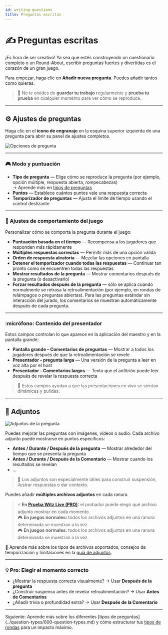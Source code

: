 ```yaml
---
id: writing-questions
title: Preguntas escritas
---
```


# ✍️ Preguntas escritas

¡Es hora de ser creativo! Ya sea que estés construyendo un cuestionario completo o un Round-About, escribir preguntas fuertes y divertidas es el corazón de un gran juego.

Para empezar, haga clic en **Añadir nueva pregunta**. Puedes añadir tantos como quieras.

> 💾 No te olvides de **guardar tu trabajo** regularmente y **prueba tu prueba** en cualquier momento para ver cómo se reproduce.

---

## ⚙️ Ajustes de preguntas

Haga clic en el **icono de engranaje** en la esquina superior izquierda de una pregunta para abrir su panel de ajustes completos.

![Opciones de pregunta](/images/question-options.png)

---

### 🎮 Modo y puntuación

- **Tipo de pregunta** — Elige cómo se reproduce la pregunta (por ejemplo, opción múltiple, respuesta abierta, rompecabezas)\
  → Aprende más en [tipos de preguntas](../question-types/000-question-types.md)
- **Puntos** — Establece cuántos puntos vale una respuesta correcta
- **Temporizador de preguntas** — Ajusta el límite de tiempo usando el control deslizante

---

### 🧩 Ajustes de comportamiento del juego

Personalizar cómo se comporta la pregunta durante el juego:

- **Puntuación basada en el tiempo** — Recompensa a los jugadores que responden más rápidamente
- **Múltiples respuestas correctas** — Permitir más de una opción válida
- **Orden de respuesta aleatoria** — Mezclar las opciones en pantalla
- **Detener el temporizador cuando todas las respuestas** — Continuar tan pronto como se encuentren todas las respuestas
- **Mostrar resultados de la pregunta** — Mostrar comentarios después de la pregunta (o desactivarlo)
- **Forzar resultados después de la pregunta** — sólo se aplica cuando normalmente se retrasa la retroalimentación (por ejemplo, en rondas de relámpagos o preguntas abiertas). Para las preguntas estándar sin interacción del jurado, los comentarios se muestran automáticamente después de cada pregunta.

---

### :micrófono: Contenido del presentador

Estos campos controlan lo que aparece en la aplicación del maestro y en la pantalla grande:

- **Pantalla grande – Comentarios de preguntas** — Mostrar a todos los jugadores después de que la retroalimentación se revele
- **Presentador - pregunta larga** — Una versión de la pregunta a leer en voz alta por el host
- **Presentador - Comentarios largos** — Texto que el anfitrión puede leer después de revelar la respuesta correcta

> 📝 Estos campos ayudan a que las presentaciones en vivo se sientan dinámicas y pulidas.

---

## 📎 Adjuntos

![Adjuntos de la pregunta](/images/question-attachments.png)

Puedes mejorar las preguntas con imágenes, vídeos o audio. Cada archivo adjunto puede mostrarse en puntos específicos:

- **Antes / Durante / Después de la pregunta** — Mostrar alrededor del tiempo que se presenta la pregunta
- **Antes / Durante / Después de la Comentario** — Mostrar cuando los resultados se revelan
- ...

> 🧠 Los adjuntos son especialmente útiles para construir suspensión, ilustrar respuestas o dar contexto.

Puedes añadir **múltiples archivos adjuntos** en cada ranura.

> ⚡ **En [Prueba Witz Live (PRO)](../quizmaster/001-introduction.md):** el probador puede elegir qué archivo adjunto mostrar en cada momento.\
> 🎮 **En juegos normales:** todos los archivos adjuntos en una ranura determinada se muestran a la vez.\
> 🎮 **En juegos normales:** todos los archivos adjuntos en una ranura determinada se muestran a la vez.

📘 Aprende más sobre los tipos de archivos soportados, consejos de temporización y limitaciones en la [guía de adjuntos](../editor/006-attachments.md).

---

### 💡 Pro: Elegir el momento correcto

- ¿Mostrar la respuesta correcta visualmente? → Usar **Después de la pregunta**
- ¿Construir suspenso antes de revelar retroalimentación? → Usar **Antes de Comentarios**
- ¿Añadir trivia o profundidad extra? → Usar **Después de la Comentario**

---

Siguiente: Aprende más sobre los diferentes [tipos de preguntas] (../question-types/000-question-types.md) y cómo estructurar tus [tipos de rondas](../round-types/000-round-types.md) para un impacto máximo.
